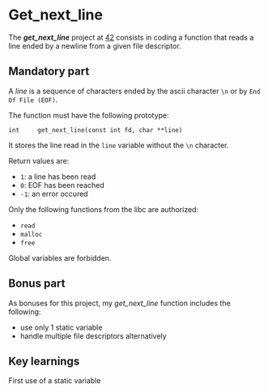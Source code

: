 # Get_next_line

The __*get_next_line*__ project at [42](https://www.42.fr/) consists in coding a function that reads a line ended by a newline from a given file descriptor.

## Mandatory part

A *line* is a sequence of characters ended by the ascii character `\n` or by `End Of File (EOF)`.

The function must have the following prototype:
```
int		get_next_line(const int fd, char **line)
```

It stores the line read in the `line` variable without the `\n` character.

Return values are:
- `1`: a line has been read
- `0`: EOF has been reached
- `-1`: an error occured

Only the following functions from the libc are authorized:
- `read`
- `malloc`
- `free`

Global variables are forbidden.

## Bonus part

As bonuses for this project, my *get_next_line* function includes the following:
- use only 1 static variable
- handle multiple file descriptors alternatively

## Key learnings

First use of a static variable
